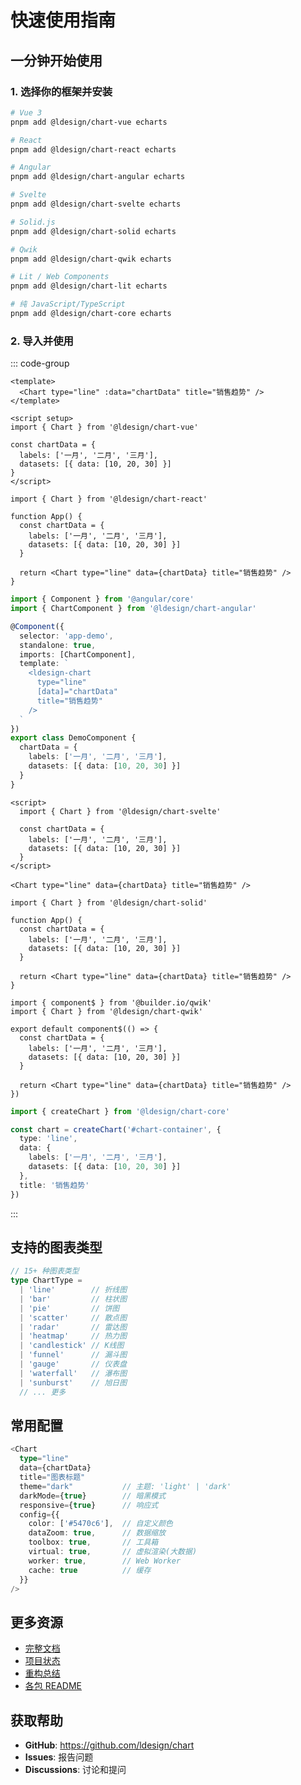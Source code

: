 # 快速使用指南

## 一分钟开始使用

### 1. 选择你的框架并安装

```bash
# Vue 3
pnpm add @ldesign/chart-vue echarts

# React
pnpm add @ldesign/chart-react echarts

# Angular
pnpm add @ldesign/chart-angular echarts

# Svelte
pnpm add @ldesign/chart-svelte echarts

# Solid.js
pnpm add @ldesign/chart-solid echarts

# Qwik
pnpm add @ldesign/chart-qwik echarts

# Lit / Web Components
pnpm add @ldesign/chart-lit echarts

# 纯 JavaScript/TypeScript
pnpm add @ldesign/chart-core echarts
```

### 2. 导入并使用

::: code-group

```vue [Vue 3]
<template>
  <Chart type="line" :data="chartData" title="销售趋势" />
</template>

<script setup>
import { Chart } from '@ldesign/chart-vue'

const chartData = {
  labels: ['一月', '二月', '三月'],
  datasets: [{ data: [10, 20, 30] }]
}
</script>
```

```tsx [React]
import { Chart } from '@ldesign/chart-react'

function App() {
  const chartData = {
    labels: ['一月', '二月', '三月'],
    datasets: [{ data: [10, 20, 30] }]
  }
  
  return <Chart type="line" data={chartData} title="销售趋势" />
}
```

```typescript [Angular]
import { Component } from '@angular/core'
import { ChartComponent } from '@ldesign/chart-angular'

@Component({
  selector: 'app-demo',
  standalone: true,
  imports: [ChartComponent],
  template: `
    <ldesign-chart
      type="line"
      [data]="chartData"
      title="销售趋势"
    />
  `
})
export class DemoComponent {
  chartData = {
    labels: ['一月', '二月', '三月'],
    datasets: [{ data: [10, 20, 30] }]
  }
}
```

```svelte [Svelte]
<script>
  import { Chart } from '@ldesign/chart-svelte'
  
  const chartData = {
    labels: ['一月', '二月', '三月'],
    datasets: [{ data: [10, 20, 30] }]
  }
</script>

<Chart type="line" data={chartData} title="销售趋势" />
```

```tsx [Solid.js]
import { Chart } from '@ldesign/chart-solid'

function App() {
  const chartData = {
    labels: ['一月', '二月', '三月'],
    datasets: [{ data: [10, 20, 30] }]
  }
  
  return <Chart type="line" data={chartData} title="销售趋势" />
}
```

```tsx [Qwik]
import { component$ } from '@builder.io/qwik'
import { Chart } from '@ldesign/chart-qwik'

export default component$(() => {
  const chartData = {
    labels: ['一月', '二月', '三月'],
    datasets: [{ data: [10, 20, 30] }]
  }
  
  return <Chart type="line" data={chartData} title="销售趋势" />
})
```

```typescript [Vanilla JS]
import { createChart } from '@ldesign/chart-core'

const chart = createChart('#chart-container', {
  type: 'line',
  data: {
    labels: ['一月', '二月', '三月'],
    datasets: [{ data: [10, 20, 30] }]
  },
  title: '销售趋势'
})
```

:::

## 支持的图表类型

```typescript
// 15+ 种图表类型
type ChartType = 
  | 'line'        // 折线图
  | 'bar'         // 柱状图
  | 'pie'         // 饼图
  | 'scatter'     // 散点图
  | 'radar'       // 雷达图
  | 'heatmap'     // 热力图
  | 'candlestick' // K线图
  | 'funnel'      // 漏斗图
  | 'gauge'       // 仪表盘
  | 'waterfall'   // 瀑布图
  | 'sunburst'    // 旭日图
  // ... 更多
```

## 常用配置

```typescript
<Chart
  type="line"
  data={chartData}
  title="图表标题"
  theme="dark"           // 主题: 'light' | 'dark'
  darkMode={true}        // 暗黑模式
  responsive={true}      // 响应式
  config={{
    color: ['#5470c6'],  // 自定义颜色
    dataZoom: true,      // 数据缩放
    toolbox: true,       // 工具箱
    virtual: true,       // 虚拟渲染(大数据)
    worker: true,        // Web Worker
    cache: true          // 缓存
  }}
/>
```

## 更多资源

- [完整文档](./docs/index.md)
- [项目状态](./PROJECT_STATUS.md)
- [重构总结](./REFACTORING_COMPLETE.md)
- [各包 README](./packages/)

## 获取帮助

- **GitHub**: https://github.com/ldesign/chart
- **Issues**: 报告问题
- **Discussions**: 讨论和提问
